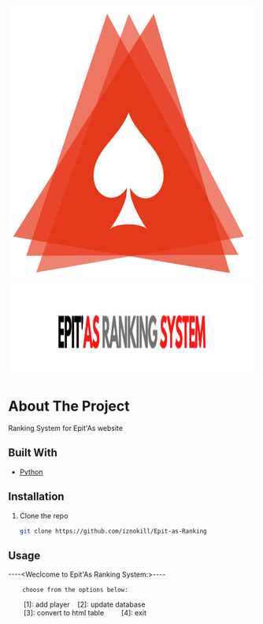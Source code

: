 <!-- PROJECT LOGO -->
<p align="center">
  <img width="600" height="550" src="https://github.com/iznokill/Epit-as-Ranking/blob/main/Ranking/files/logo.png">
  <img width="1200" height="200" src="https://github.com/iznokill/Epit-as-Ranking/blob/main/Ranking/files/ban.PNG">
</p>

<!-- ABOUT THE PROJECT -->
# About The Project
Ranking System for Epit'As website

## Built With

* [Python](https://www.python.org/)
## Installation

1. Clone the repo
   ```sh
   git clone https://github.com/iznokill/Epit-as-Ranking
   ```
## Usage
----<Weclcome to Epit'As Ranking System:>----

        choose from the options below:
&nbsp;&nbsp;&nbsp;&nbsp;&nbsp;&nbsp;&nbsp;&nbsp;[1]: add player&nbsp;&nbsp;&nbsp;&nbsp;[2]: update database</br>
&nbsp;&nbsp;&nbsp;&nbsp;&nbsp;&nbsp;&nbsp;&nbsp;[3]: convert to html table &nbsp;&nbsp;&nbsp;&nbsp;&nbsp;&nbsp;&nbsp;&nbsp;[4]: exit</br>
